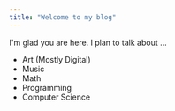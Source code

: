 ```yaml
---
title: "Welcome to my blog"
---
```


I'm glad you are here. I plan to talk about ...

- Art (Mostly Digital)
- Music 
- Math
- Programming 
- Computer Science
